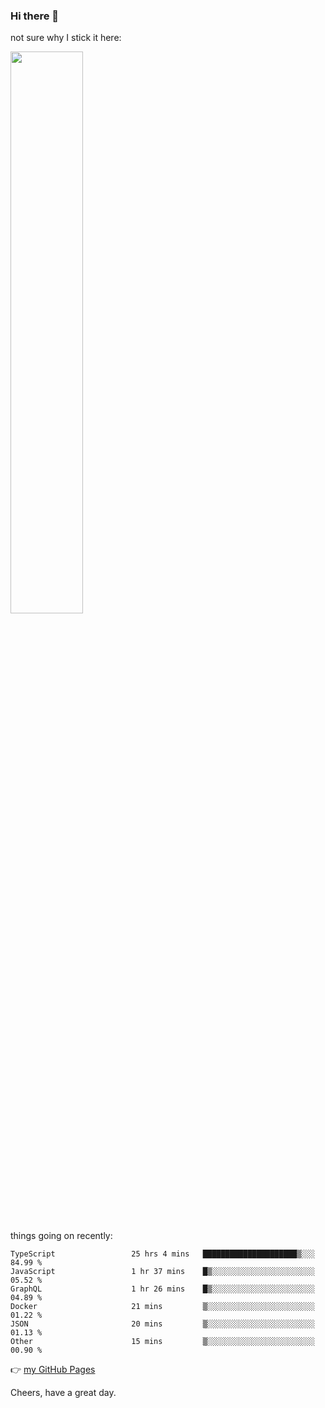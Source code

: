 ### Hi there 👋

not sure why I stick it here:

[<img width="48%" src="https://github-readme-stats.vercel.app/api?username=ykzhukian&show_icons=true&theme=dracula">](https://github.com/anuraghazra/github-readme-stats)


things going on recently:

<!--START_SECTION:waka-->

```text
TypeScript                 25 hrs 4 mins   █████████████████████▒░░░   84.99 %
JavaScript                 1 hr 37 mins    █▒░░░░░░░░░░░░░░░░░░░░░░░   05.52 %
GraphQL                    1 hr 26 mins    █▒░░░░░░░░░░░░░░░░░░░░░░░   04.89 %
Docker                     21 mins         ▒░░░░░░░░░░░░░░░░░░░░░░░░   01.22 %
JSON                       20 mins         ▒░░░░░░░░░░░░░░░░░░░░░░░░   01.13 %
Other                      15 mins         ▒░░░░░░░░░░░░░░░░░░░░░░░░   00.90 %
```

<!--END_SECTION:waka-->

👉 [my GitHub Pages](https://ykzhukian.github.io)

Cheers, have a great day.

